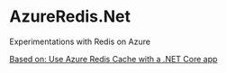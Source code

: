 # AzureRedis.Net
Experimentations with Redis on Azure

[Based on: Use Azure Redis Cache with a .NET Core app](https://docs.microsoft.com/en-us/azure/redis-cache/cache-dotnet-core-quickstart)